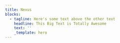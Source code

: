 ```yaml
---
title: Nexus
blocks:
  - tagline: Here's some text above the other text
    headline: This Big Text is Totally Awesome
    text: ''
    _template: hero
---
```


